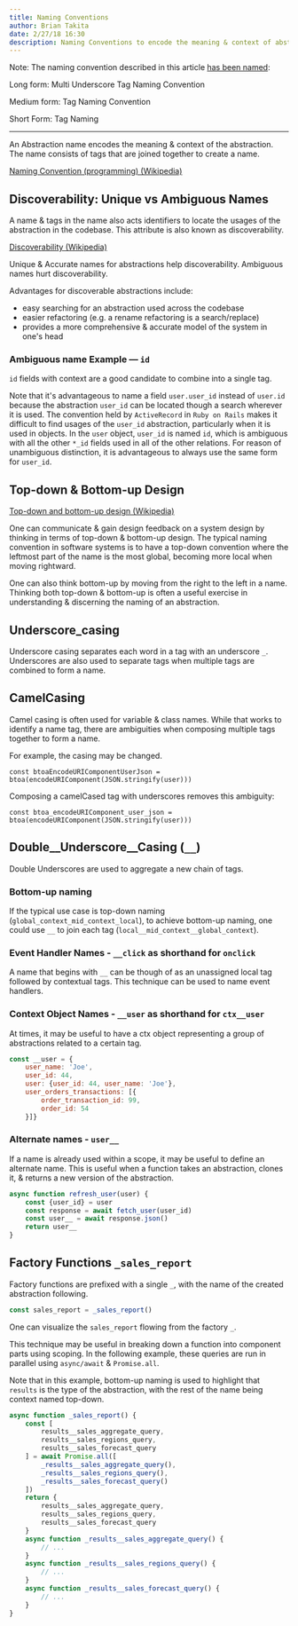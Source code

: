 ```yaml
---
title: Naming Conventions
author: Brian Takita
date: 2/27/18 16:30
description: Naming Conventions to encode the meaning & context of abstractions
---
```


Note: The naming convention described in this article
	<a target="_blank" href="/posts/multi-underscore-tag-naming-convention-analysis">has been named</a>:

Long form: Multi Underscore Tag Naming Convention

Medium form: Tag Naming Convention

Short Form: Tag Naming

---

An Abstraction name encodes the meaning & context of the abstraction.
The name consists of tags that are joined together to create a name.

<a target="_blank" href="https://en.wikipedia.org/wiki/Naming_convention_(programming)">
	Naming Convention (programming) (Wikipedia)
</a>

## Discoverability: Unique vs Ambiguous Names

A name & tags in the name also acts identifiers to locate
	the usages of the abstraction in the codebase.
This attribute is also known as discoverability.

<a target="_blank" href="https://en.wikipedia.org/wiki/Discoverability">Discoverability (Wikipedia)</a>

Unique & Accurate names for abstractions help discoverability.
Ambiguous names hurt discoverability.

Advantages for discoverable abstractions include:

  * easy searching for an abstraction used across the codebase
  * easier refactoring (e.g. a rename refactoring is a search/replace)
  * provides a more comprehensive & accurate model of the system in one's head

<!--more-->
  
### Ambiguous name Example — `id`

`id` fields with context are a good candidate to combine into a single tag.

Note that it's advantageous to name a field `user.user_id`
	instead of `user.id` because the abstraction `user_id` can be located
		though a search wherever it is used.
The convention held by `ActiveRecord` in `Ruby on Rails` 
	makes it difficult to find usages of the `user_id` abstraction,
	particularly when it is used in objects.
In the `user` object, `user_id` is named `id`,
	which is ambiguous with all the other `*_id` fields used in all of the other relations.
For reason of unambiguous distinction, it is advantageous to always use the same form for `user_id`.

## Top-down & Bottom-up Design

<a target="_blank" href="https://en.wikipedia.org/wiki/Top-down_and_bottom-up_design">
	Top-down and bottom-up design (Wikipedia)
</a>

One can communicate & gain design feedback on a system design by thinking
	in terms of top-down & bottom-up design.
The typical naming convention in software systems is to have a top-down convention
	where the leftmost part of the name is the most global, becoming more local when moving rightward.

One can also think bottom-up by moving from the right to the left in a name.
Thinking both top-down & bottom-up is often a useful exercise 
	in understanding & discerning the naming of an abstraction.

## Underscore_casing

Underscore casing separates each word in a tag with an underscore `_`.
Underscores are also used to separate tags when multiple tags are combined to form a name.

## CamelCasing

Camel casing is often used for variable & class names.
While that works to identify a name tag,
	there are ambiguities when composing multiple tags together to form a name.

For example, the casing may be changed.

`const btoaEncodeURIComponentUserJson = btoa(encodeURIComponent(JSON.stringify(user)))`

Composing a camelCased tag with underscores removes this ambiguity:

`const btoa_encodeURIComponent_user_json = btoa(encodeURIComponent(JSON.stringify(user)))`

## Double__Underscore__Casing (`__`)

Double Underscores are used to aggregate a new chain of tags.

### Bottom-up naming

If the typical use case is top-down naming (`global_context_mid_context_local`),
	to achieve bottom-up naming, one could use `__` to join each tag (`local__mid_context__global_context`).

### Event Handler Names - `__click` as shorthand for `onclick`

A name that begins with `__` can be though of as an unassigned local tag followed by contextual tags.
This technique can be used to name event handlers.

### Context Object Names - `__user` as shorthand for `ctx__user`

At times, it may be useful to have a ctx object representing a group of abstractions related to a certain tag.

```js
const __user = {
	user_name: 'Joe',
	user_id: 44,
	user: {user_id: 44, user_name: 'Joe'},
	user_orders_transactions: [{
		order_transaction_id: 99,
		order_id: 54
	}]}
```

### Alternate names - `user__`

If a name is already used within a scope, it may be useful to define an alternate name.
This is useful when a function takes an abstraction, clones it, & returns a new version of the abstraction.

```js
async function refresh_user(user) {
	const {user_id} = user
	const response = await fetch_user(user_id)
	const user__ = await response.json()
	return user__
}
```

## Factory Functions `_sales_report`

Factory functions are prefixed with a single `_`,
	with the name of the created abstraction following.

```js
const sales_report = _sales_report()
```

One can visualize the `sales_report` flowing from the factory `_`.

This technique may be useful in breaking down a function into component parts using scoping.
In the following example, these queries are run in parallel using `async/await` & `Promise.all`.

Note that in this example,
	bottom-up naming is used to highlight that `results` is the type of the abstraction,
	with the rest of the name being context named top-down.

```js
async function _sales_report() {
	const [
		results__sales_aggregate_query,
		results__sales_regions_query,
		results__sales_forecast_query
	] = await Promise.all([
		_results__sales_aggregate_query(),
		_results__sales_regions_query(),
		_results__sales_forecast_query()
	])
	return {
		results__sales_aggregate_query,
		results__sales_regions_query,
		results__sales_forecast_query
	}
	async function _results__sales_aggregate_query() {
		// ...
	}
	async function _results__sales_regions_query() {
		// ...
	}
	async function _results__sales_forecast_query() {
		// ...
	}
}
```
